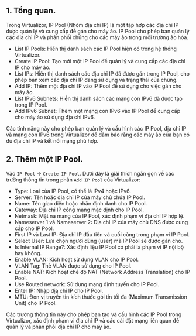 ## 1. Tổng quan.

Trong Virtualizor, IP Pool (Nhóm địa chỉ IP) là một tập hợp các địa chỉ IP được quản lý và cung cấp để gán cho máy ảo. IP Pool cho phép bạn quản lý các địa chỉ IP và phân phối chúng cho các máy ảo trong môi trường ảo hóa.

  + List IP Pools: Hiển thị danh sách các IP Pool hiện có trong hệ thống Virtualizor.
  + Create IP Pool: Tạo mới một IP Pool để quản lý và cung cấp các địa chỉ IP cho máy ảo.
  + List IPs: Hiển thị danh sách các địa chỉ IP đã được gán trong IP Pool, cho phép bạn xem các địa chỉ IP đang sử dụng và trạng thái của chúng.
  + Add IP: Thêm một địa chỉ IP vào IP Pool để sử dụng cho việc gán cho máy ảo.
  + List IPv6 Subnets: Hiển thị danh sách các mạng con IPv6 đã được tạo trong IP Pool.
  + Add IPv6 Subnet: Thêm một mạng con IPv6 vào IP Pool để cung cấp cho máy ảo sử dụng địa chỉ IPv6.

Các tính năng này cho phép bạn quản lý và cấu hình các IP Pool, địa chỉ IP và mạng con IPv6 trong Virtualizor để đảm bảo rằng các máy ảo của bạn có đủ địa chỉ IP và kết nối mạng phù hợp.

## 2. Thêm một IP Pool.

Vào ``IP Pool`` -> ``Create IP Pool``. Dưới đây là giải thích ngắn gọn về các trường thông tin trong phần ``Add IP Pool`` của Virtualizor:

  + Type: Loại của IP Pool, có thể là IPv4 hoặc IPv6.
  + Server: Tên hoặc địa chỉ IP của máy chủ chứa IP Pool.
  + Name: Tên giao diện hoặc nhãn định danh cho IP Pool.
  + Gateway: Địa chỉ IP cổng mạng mặc định cho IP Pool.
  + Netmask: Mặt nạ mạng của IP Pool, xác định phạm vi địa chỉ IP hợp lệ.
  + Nameserver 1 và Nameserver 2: Địa chỉ IP của máy chủ DNS được cung cấp cho IP Pool.
  + First IP và Last IP: Địa chỉ IP đầu tiên và cuối cùng trong phạm vi IP Pool.
  + Select User: Lựa chọn người dùng (user) mà IP Pool sẽ được gán cho.
  + Is Internal IP Range?: Xác định liệu IP Pool có phải là phạm vi IP nội bộ hay không.
  + Enable VLAN: Kích hoạt sử dụng VLAN cho IP Pool.
  + VLAN Tag: Thẻ VLAN được sử dụng cho IP Pool.
  + Enable NAT: Kích hoạt chế độ NAT (Network Address Translation) cho IP Pool.
  + Use Routed network: Sử dụng mạng định tuyến cho IP Pool.
  + Enter IP: Nhập địa chỉ IP cho IP Pool.
  + MTU: Đơn vị truyền tin kích thước gói tin tối đa (Maximum Transmission Unit) cho IP Pool.

Các trường thông tin này cho phép bạn tạo và cấu hình các IP Pool trong Virtualizor, xác định phạm vi địa chỉ IP và các cài đặt mạng liên quan để quản lý và phân phối địa chỉ IP cho máy ảo.